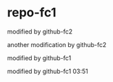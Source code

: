 # repo-fc1

modified by github-fc2

another modification by github-fc2

modified by github-fc1

modified by github-fc1 03:51
